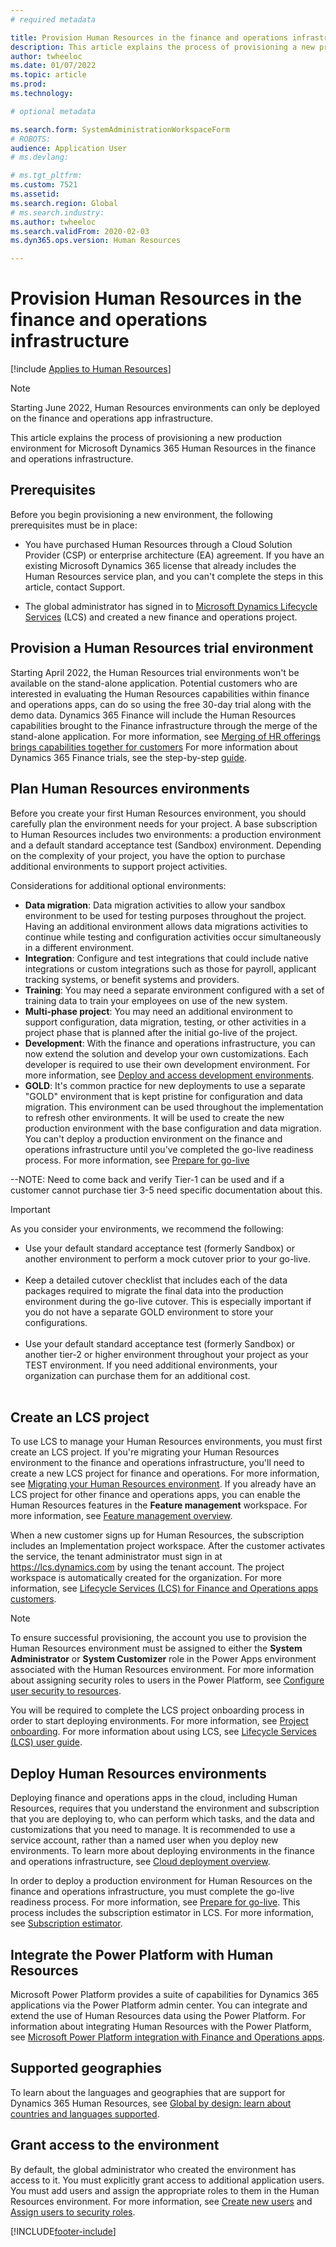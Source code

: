 ```yaml
---
# required metadata

title: Provision Human Resources in the finance and operations infrastrcuture
description: This article explains the process of provisioning a new production environment for Microsoft Dynamics 365 Human Resources in the finance and operations infrastructure.
author: twheeloc
ms.date: 01/07/2022
ms.topic: article
ms.prod: 
ms.technology: 

# optional metadata

ms.search.form: SystemAdministrationWorkspaceForm
# ROBOTS: 
audience: Application User
# ms.devlang: 

# ms.tgt_pltfrm: 
ms.custom: 7521
ms.assetid: 
ms.search.region: Global
# ms.search.industry: 
ms.author: twheeloc
ms.search.validFrom: 2020-02-03
ms.dyn365.ops.version: Human Resources

---
```


# Provision Human Resources in the finance and operations infrastructure

[!include [Applies to Human Resources](../includes/applies-to-hr.md)]

>[!NOTE]
> Starting June 2022, Human Resources environments can only be deployed on the finance and operations app infrastructure. 

This article explains the process of provisioning a new production environment for Microsoft Dynamics 365 Human Resources in the finance and operations infrastructure.

## Prerequisites

Before you begin provisioning a new environment, the following prerequisites must be in place:

- You have purchased Human Resources through a Cloud Solution Provider (CSP) or enterprise architecture (EA) agreement. If you have an existing Microsoft Dynamics 365 license that already includes the Human Resources service plan, and you can't complete the steps in this article, contact Support.

- The global administrator has signed in to [Microsoft Dynamics Lifecycle Services](https://lcs.dynamics.com) (LCS) and created a new finance and operations project. 

## Provision a Human Resources trial environment

Starting April 2022, the Human Resources trial environments won't be available on the stand-alone application. Potential customers who are interested in evaluating the Human Resources capabilities within finance and operations apps, can do so using the free 30-day trial along with the demo data. Dynamics 365 Finance will include the Human Resources capabilities brought to the Finance infrastructure through the merge of the stand-alone application. For more information, see [Merging of HR offerings brings capabilities together for customers](https://cloudblogs.microsoft.com/dynamics365/it/2021/09/15/merging-of-hr-offerings-brings-capabilities-together-for-customers) For more information about Dynamics 365 Finance trials, see the step-by-step [guide](../fin-ops-core/fin-ops/get-started/before-you-buy.md). 

## Plan Human Resources environments

Before you create your first Human Resources environment, you should carefully plan the environment needs for your project. A base subscription to Human Resources includes two environments: a production environment and a default standard acceptance test (Sandbox) environment. Depending on the complexity of your project, you have the option to purchase additional environments to support project activities. 

Considerations for additional optional environments:

- **Data migration**: Data migration activities to allow your sandbox environment to be used for testing purposes throughout the project. Having an additional environment allows data migrations activities to continue while testing and configuration activities occur simultaneously in a different environment.
- **Integration**: Configure and test integrations that could include native integrations or custom integrations such as those for payroll, applicant tracking systems, or benefit systems and providers.
- **Training**: You may need a separate environment configured with a set of training data to train your employees on use of the new system. 
- **Multi-phase project**: You may need an additional environment to support configuration, data migration, testing, or other activities in a project phase that is planned after the initial go-live of the project.
- **Development**: With the finance and operations infrastructure, you can now extend the solution and develop your own customizations. Each developer is required to use their own development environment. For more information, see [Deploy and access development environments](/fin-ops-core/dev-itpro/dev-tools/access-instances).
- **GOLD**: It's common practice for new deployments to use a separate "GOLD" environment that is kept pristine for configuration and data migration. This environment can be used throughout the implementation to refresh other environments. It will be used to create the new production environment with the base configuration and data migration. You can't deploy a production environment on the finance and operations infrastructure until you've completed the go-live readiness process. For more information, see [Prepare for go-live](/fin-ops-core/fin-ops/imp-lifecycle/prepare-go-live) 

--NOTE: Need to come back and verify Tier-1 can be used and if a customer cannot purchase tier 3-5 need specific documentation about this. 

 > [!IMPORTANT]
 > As you consider your environments, we recommend the following:
 > - Use your default standard acceptance test (formerly Sandbox) or another environment to perform a mock cutover prior to your go-live. </br></br>
 > - Keep a detailed cutover checklist that includes each of the data packages required to migrate the final data into the production environment during the go-live cutover. This is especially important if you do not have a separate GOLD environment to store your configurations.</br></br>
 > - Use your default standard acceptance test (formerly Sandbox) or another tier-2 or higher environment throughout your project as your TEST environment. If you need additional environments, your organization can purchase them for an additional cost.</br></br>

## Create an LCS project

To use LCS to manage your Human Resources environments, you must first create an LCS project. If you're migrating your Human Resources environment to the finance and operations infrastructure, you'll need to create a new LCS project for finance and operations. For more information, see [Migrating your Human Resources environment](hr-admin-migrate-overview). If you already have an LCS project for other finance and operations apps, you can enable the Human Resources features in the **Feature management** workspace. For more information, see [Feature management overview](/fin-ops-core/fin-ops/get-started/feature-management/feature-management-overview).

When a new customer signs up for Human Resources, the subscription includes an Implementation project workspace. After the customer activates the service, the tenant administrator must sign in at https://lcs.dynamics.com by using the tenant account. The project workspace is automatically created for the organization. For more information, see [Lifecycle Services (LCS) for Finance and Operations apps customers](/fin-ops-core/dev-itpro/lifecycle-services/lcs-works-lcs).

> [!NOTE]
> To ensure successful provisioning, the account you use to provision the Human Resources environment must be assigned to either the **System Administrator** or **System Customizer** role in the Power Apps environment associated with the Human Resources environment. For more information about assigning security roles to users in the Power Platform, see [Configure user security to resources](/power-platform/admin/database-security).

You will be required to complete the LCS project onboarding process in order to start deploying environments. For more information, see [Project onboarding](/fin-ops-core/dev-itpro/lifecycle-services/project-onboarding). For more information about using LCS, see [Lifecycle Services (LCS) user guide](/fin-ops-core/dev-itpro/lifecycle-services/lcs-user-guide).

## Deploy Human Resources environments
Deploying finance and operations apps in the cloud, including Human Resources, requires that you understand the environment and subscription that you are deploying to, who can perform which tasks, and the data and customizations that you need to manage. It is recommended to use a service account, rather than a named user when you deploy new environments. To learn more about deploying environments in the finance and operations infrastructure, see [Cloud deployment overview](/fin-ops-core/dev-itpro/deployment/cloud-deployment-overview).

In order to deploy a production environment for Human Resources on the finance and operations infrastructure, you must complete the go-live readiness process. For more information, see [Prepare for go-live](/fin-ops-core/fin-ops/imp-lifecycle/prepare-go-live). This process includes the subscription estimator in LCS. For more information, see [Subscription estimator](/fin-ops-core/dev-itpro/lifecycle-services/subscription-estimator).

## Integrate the Power Platform with Human Resources
Microsoft Power Platform provides a suite of capabilities for Dynamics 365 applications via the Power Platform admin center. You can integrate and extend the use of Human Resources data using the Power Platform. For information about integrating Human Resources with the Power Platform, see [Microsoft Power Platform integration with Finance and Operations apps](/fin-ops-core/dev-itpro/power-platform/overview).  

## Supported geographies
To learn about the languages and geographies that are support for Dynamics 365 Human Resources, see [Global by design: learn about countries and languages supported](https://dynamics.microsoft.com/en-us/availability-reports/).

## Grant access to the environment
By default, the global administrator who created the environment has access to it. You must explicitly grant access to additional application users. You must add users and assign the appropriate roles to them in the Human Resources environment. For more information, see [Create new users](/dynamics365/unified-operations/dev-itpro/sysadmin/tasks/create-new-users) and [Assign users to security roles](/dynamics365/unified-operations/dev-itpro/sysadmin/tasks/assign-users-security-roles). 


[!INCLUDE[footer-include](../includes/footer-banner.md)]

